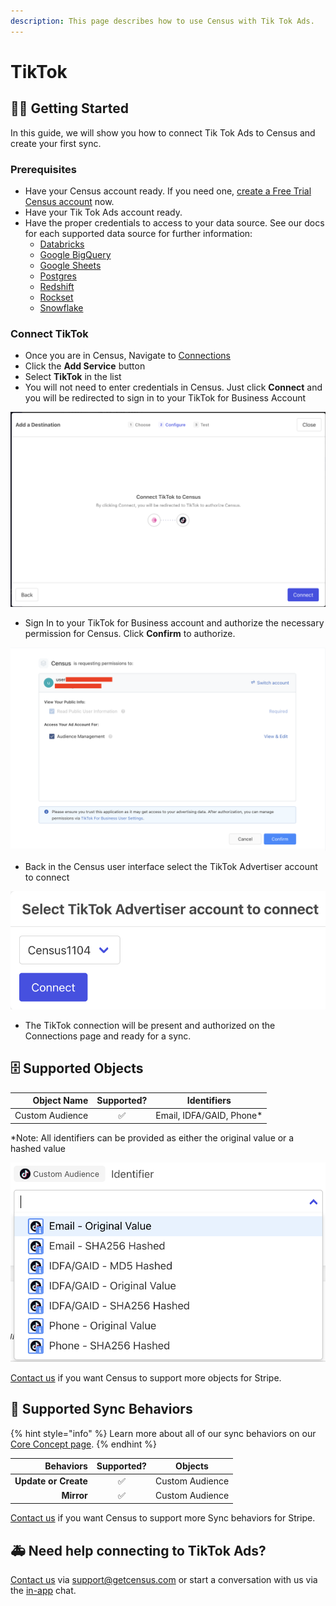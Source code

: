 ```yaml
---
description: This page describes how to use Census with Tik Tok Ads.
---
```


# TikTok

## 🏃‍♀️ Getting Started

In this guide, we will show you how to connect Tik Tok Ads to Census and create your first sync.

### Prerequisites

* Have your Census account ready. If you need one, [create a Free Trial Census account](https://app.getcensus.com) now.
* Have your Tik Tok Ads account ready.
* Have the proper credentials to access to your data source. See our docs for each supported data source for further information:
  * [Databricks](https://docs.getcensus.com/sources/databricks)
  * [Google BigQuery](https://docs.getcensus.com/sources/google-bigquery)
  * [Google Sheets](https://docs.getcensus.com/sources/google-sheets)
  * [Postgres](https://docs.getcensus.com/sources/postgres)
  * [Redshift](https://docs.getcensus.com/sources/redshift)
  * [Rockset](https://docs.getcensus.com/sources/rockset)
  * [Snowflake](https://docs.getcensus.com/sources/snowflake)

### Connect TikTok

* Once you are in Census, Navigate to [Connections](https://app.getcensus.com/connections)
* Click the **Add Service** button
* Select **TikTok** in the list
* You will not need to enter credentials in Census. Just click **Connect** and you will be redirected to sign in to your TikTok for Business Account

![](<../.gitbook/assets/Screen Shot 2022-02-11 at 4.17.57 PM.png>)

* Sign In to your TikTok for Business account and authorize the necessary permission for Census. Click **Confirm** to authorize.

![Authorize the Census Connection](<../.gitbook/assets/Screen Shot 2022-02-11 at 4.22.17 PM.png>)

* Back in the Census user interface select the TikTok Advertiser account to connect

![Select the intended account](<../.gitbook/assets/Screen Shot 2022-02-11 at 4.29.16 PM.png>)

* The TikTok connection will be present and authorized on the Connections page and ready for a sync.

## 🗄 Supported Objects

| **Object Name** | **Supported?** |      **Identifiers**      |
| --------------: | :------------: | :-----------------------: |
| Custom Audience |        ✅       | Email, IDFA/GAID, Phone\* |

\*Note: All identifiers can be provided as either the original value or a hashed value&#x20;

![](<../.gitbook/assets/Screen Shot 2022-02-15 at 12.03.01 PM.png>)

[Contact us](mailto:support@getcensus.com) if you want Census to support more objects for Stripe.

## 🔄 Supported Sync Behaviors

{% hint style="info" %}
Learn more about all of our sync behaviors on our [Core Concept page](../basics/core-concept/#the-different-sync-behaviors).
{% endhint %}

|        **Behaviors** | **Supported?** |   **Objects**   |
| -------------------: | :------------: | :-------------: |
| **Update or Create** |        ✅       | Custom Audience |
|           **Mirror** |        ✅       | Custom Audience |

[Contact us](mailto:support@getcensus.com) if you want Census to support more Sync behaviors for Stripe.

## 🚑 Need help connecting to TikTok Ads?

[Contact us](mailto:support@getcensus.com) via support@getcensus.com or start a conversation with us via the [in-app](https://app.getcensus.com) chat.
